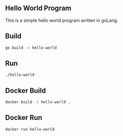 ## Hello World Program

This is a simple hello world program written in goLang.

## Build

```bash
go build -o hello-world
```

## Run

```bash
./hello-world
```

## Docker Build

```bash
docker build -t hello-world .
```

## Docker Run

```bash
docker run hello-world
```
